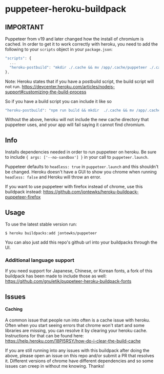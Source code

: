 # puppeteer-heroku-buildpack

## IMPORTANT

Puppeteer from v19 and later changed how the install of chromium is cached. In order to get it to work correctly with heroku, you need to add the following to your `scripts` object in your `package.json`:

```js
"scripts": {
  ...
  "heroku-postbuild": "mkdir ./.cache && mv /app/.cache/puppeteer ./.cache"
},
```

Note: Heroku states that if you have a postbuild script, the build script will not run. https://devcenter.heroku.com/articles/nodejs-support#customizing-the-build-process

So if you have a build script you can include it like so

```js
"heroku-postbuild": "npm run build && mkdir  ./.cache && mv /app/.cache/puppeteer ./.cache"
```

Without the above, heroku will not include the new cache directory that puppeteer uses, and your app will fail saying it cannot find chromium.

## Info

Installs dependencies needed in order to run puppeteer on heroku. Be sure to include `{ args: ['--no-sandbox'] }` in your call to `puppeteer.launch`.

Puppeteer defaults to `headless: true` in `puppeteer.launch` and this shouldn't be changed. Heroku doesn't have a GUI to show you chrome when running `headless: false` and Heroku will throw an error.

If you want to use puppeteer with firefox instead of chrome, use this buildpack instead: https://github.com/jontewks/heroku-buildpack-puppeteer-firefox

## Usage

To use the latest stable version run:

```sh-session
$ heroku buildpacks:add jontewks/puppeteer
```

You can also just add this repo's github url into your buildpacks through the UI.

### Additional language support

If you need support for Japanese, Chinese, or Korean fonts, a fork of this buildpack has been made to include those as well: https://github.com/gnuletik/puppeteer-heroku-buildpack-fonts

## Issues

#### Caching

A common issue that people run into often is a cache issue with heroku. Often when you start seeing errors that chrome won't start and some libraries are missing, you can resolve it by clearing your heroku cache. Instructions for that can be found here: https://help.heroku.com/18PI5RSY/how-do-i-clear-the-build-cache

If you are still running into any issues with this buildpack after doing the above, please open an issue on this repo and/or submit a PR that resolves it. Different versions of chrome have different dependencies and so some issues can creep in without me knowing. Thanks!
